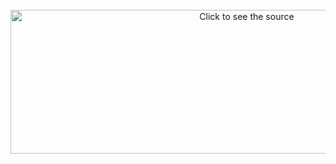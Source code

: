 <div align="center">
	<br>
	<a href="https://github.com/PedroLMaia/PedroLMaia/blob/main/header.svg">
		<img src="header.svg" width="740" height="230" alt="Click to see the source">
	</a>
	<br>
</div>
